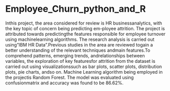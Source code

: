 # Employee_Churn_python_and_R

Inthis project, the area considered for review is HR businessanalytics, with the key topic of concern being predicting em-ployee attrition. The project is attributed towards predictingthe features responsible for employee turnover using machinelearning algorithms. The research analysis is carried out using”IBM HR Data”.Previous studies in the area are reviewed togain a better understanding of the relevant techniques andmain features.To comprehend patterns, emerging trends, andrelationships between variables, the exploration of key featuresfor attrition from the dataset is carried out using visualizationssuch as bar plots, scatter plots, distribution plots, pie charts, andso on. Machine Learning algorithm being employed in the projectis Random Forest. The model was evaluated using confusionmatrix and accuracy was found to be 86.62%.
